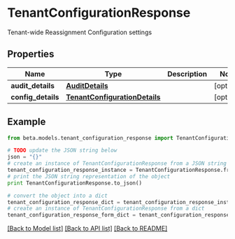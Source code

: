 # TenantConfigurationResponse

Tenant-wide Reassignment Configuration settings

## Properties
Name | Type | Description | Notes
------------ | ------------- | ------------- | -------------
**audit_details** | [**AuditDetails**](AuditDetails.md) |  | [optional] 
**config_details** | [**TenantConfigurationDetails**](TenantConfigurationDetails.md) |  | [optional] 

## Example

```python
from beta.models.tenant_configuration_response import TenantConfigurationResponse

# TODO update the JSON string below
json = "{}"
# create an instance of TenantConfigurationResponse from a JSON string
tenant_configuration_response_instance = TenantConfigurationResponse.from_json(json)
# print the JSON string representation of the object
print TenantConfigurationResponse.to_json()

# convert the object into a dict
tenant_configuration_response_dict = tenant_configuration_response_instance.to_dict()
# create an instance of TenantConfigurationResponse from a dict
tenant_configuration_response_form_dict = tenant_configuration_response.from_dict(tenant_configuration_response_dict)
```
[[Back to Model list]](../README.md#documentation-for-models) [[Back to API list]](../README.md#documentation-for-api-endpoints) [[Back to README]](../README.md)



